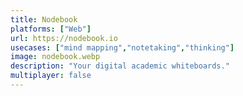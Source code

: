 ```yaml
---
title: Nodebook
platforms: ["Web"]
url: https://nodebook.io
usecases: ["mind mapping","notetaking","thinking"]
image: nodebook.webp
description: "Your digital academic whiteboards."
multiplayer: false
---
```

